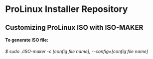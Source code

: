 # ProLinux Installer Repository
## Customizing ProLinux ISO with ISO-MAKER



#### To generate ISO file:  
###### $ sudo ./ISO-maker -c [config file name], --config=[config file name]
